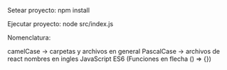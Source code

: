 Setear proyecto:
npm install

Ejecutar proyecto:
node src/index.js

Nomenclatura:

camelCase -> carpetas y archivos en general
PascalCase -> archivos de react
nombres en ingles
JavaScript ES6 (Funciones en flecha () => {})